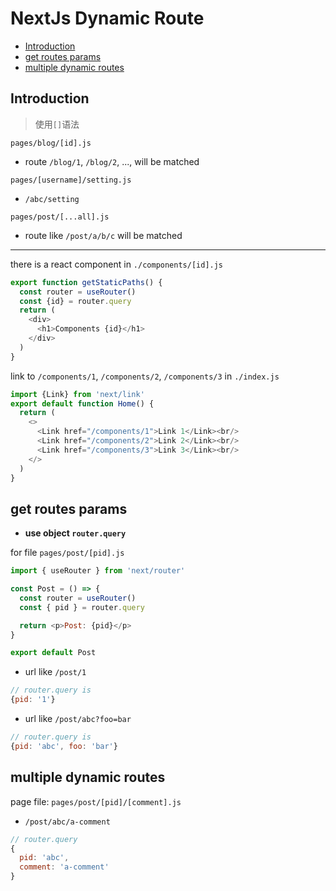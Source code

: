# NextJs Dynamic Route

- [Introduction](#introduction)
- [get routes params](#get-routes-params)
- [multiple dynamic routes](#multiple-dynamic-routes)

## Introduction

> 使用`[]`语法

`pages/blog/[id].js`

- route `/blog/1`, `/blog/2`, ..., will be matched

`pages/[username]/setting.js`

- `/abc/setting`

`pages/post/[...all].js `

- route like `/post/a/b/c` will be matched

***

there is a react component in `./components/[id].js`

```js
export function getStaticPaths() {
  const router = useRouter()
  const {id} = router.query
  return (
    <div>
      <h1>Components {id}</h1>
    </div>
  )
}
```

link to `/components/1`, `/components/2`, `/components/3` in `./index.js`

```js
import {Link} from 'next/link'
export default function Home() {
  return (
    <>
      <Link href="/components/1">Link 1</Link><br/>
      <Link href="/components/2">Link 2</Link><br/>
      <Link href="/components/3">Link 3</Link><br/>
    </>
  )
}
```

## get routes params

- **use object `router.query`**

for file `pages/post/[pid].js`

```js
import { useRouter } from 'next/router'

const Post = () => {
  const router = useRouter()
  const { pid } = router.query

  return <p>Post: {pid}</p>
}

export default Post
```

- url like `/post/1`

```js
// router.query is
{pid: '1'}
```

- url like `/post/abc?foo=bar`

```js
// router.query is
{pid: 'abc', foo: 'bar'}
```

## multiple dynamic routes

page file: `pages/post/[pid]/[comment].js`

- `/post/abc/a-comment`

```js
// router.query
{
  pid: 'abc',
  comment: 'a-comment'
}
```




